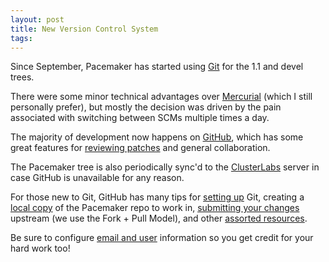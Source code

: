 ```yaml
---
layout: post
title: New Version Control System
tags: 
---
```

Since September, Pacemaker has started using [Git](http://git-scm.com/) for
the 1.1 and devel trees.

There were some minor technical advantages over
[Mercurial](http://mercurial.selenic.com/) (which I still personally prefer),
but mostly the decision was driven by the pain associated with switching
between SCMs multiple times a day.

The majority of development now happens on
[GitHub](https://github.com/ClusterLabs/pacemaker), which has some great
features for [reviewing patches](http://github.com/features/projects/codereview) and general
collaboration.

The Pacemaker tree is also periodically sync'd to the [ClusterLabs](http://git.clusterlabs.org/) 
server in case GitHub is unavailable for any reason.

For those new to Git, GitHub has many tips for 
[setting up](http://help.github.com/set-up-git-redirect) Git, creating a 
[local copy](http://help.github.com/fork-a-repo/) of the Pacemaker repo to work in,
[submitting your changes](http://help.github.com/send-pull-requests/) upstream
(we use the Fork + Pull Model), and other
[assorted resources](http://help.github.com/git-cheat-sheets/).

Be sure to configure 
[email and user](http://help.github.com/set-your-user-name-email-and-github-token/) 
information so you get credit for your hard work too!

